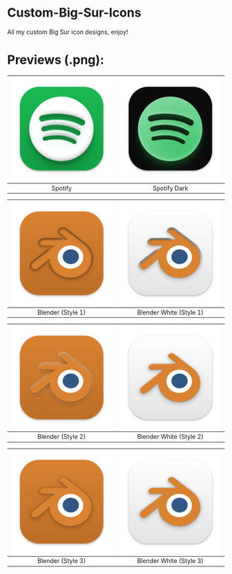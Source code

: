 # Custom-Big-Sur-Icons
All my custom Big Sur icon designs, enjoy!

# Previews (.png):
| ![Spotify](https://github.com/Dav-ej/Custom-Big-Sur-Icons/blob/master/Icons/png/Spotify.png) | ![Spotify_Dark](https://github.com/Dav-ej/Custom-Big-Sur-Icons/blob/master/Icons/png/Spotify_Dark.png) |
| :---: | :---: |
| Spotify | Spotify Dark |

| ![Blender_Style-1](https://github.com/Dav-ej/Custom-Big-Sur-Icons/blob/master/Icons/png/Blender_Style-1.png) | ![Blender-White_Style-1](https://github.com/Dav-ej/Custom-Big-Sur-Icons/blob/master/Icons/png/Blender-White_Style-1.png) |
| :---: | :---: |
| Blender (Style 1) | Blender White (Style 1) |

| ![Blender_Style-1](https://github.com/Dav-ej/Custom-Big-Sur-Icons/blob/master/Icons/png/Blender_Style-2.png) | ![Blender-White_Style-1](https://github.com/Dav-ej/Custom-Big-Sur-Icons/blob/master/Icons/png/Blender-White_Style-2.png) |
| :---: | :---: |
| Blender (Style 2) | Blender White (Style 2) |

| ![Blender_Style-1](https://github.com/Dav-ej/Custom-Big-Sur-Icons/blob/master/Icons/png/Blender_Style-3.png) | ![Blender-White_Style-1](https://github.com/Dav-ej/Custom-Big-Sur-Icons/blob/master/Icons/png/Blender-White_Style-3.png) |
| :---: | :---: |
| Blender (Style 3) | Blender White (Style 3) |
